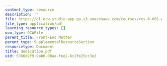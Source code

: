 ```yaml
---
content_type: resource
description: ''
file: https://ol-ocw-studio-app-qa.s3.amazonaws.com/courses/res-6-001-electromagnetic-fields-and-energy-spring-2008/53b6d2f99ab608aafee26c2fe25cc3e2_dedication.pdf
file_type: application/pdf
learning_resource_types: []
ocw_type: OCWFile
parent_title: Front-End Matter
parent_type: SupplementalResourceSection
resourcetype: Document
title: dedication.pdf
uid: 53b6d2f9-9ab6-08aa-fee2-6c2fe25cc3e2
---
```

